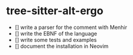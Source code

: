 # tree-sitter-alt-ergo

- [] write a parser for the comment with Menhir
- [] write the EBNF of the language
- [] write some tests and examples
- [] document the installation in Neovim
